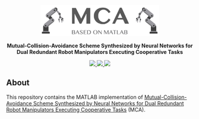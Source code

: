 <br />
<p align="center">
  <img src="image/mca.png" alt="logo" width="320" height="84">

  <p align="center">
  <strong>Mutual-Collision-Avoidance Scheme Synthesized by Neural Networks for Dual Redundant Robot Manipulators Executing Cooperative Tasks</strong>
  </p>
</p>

<p align="center">
  <a href="">
    <img src="https://img.shields.io/badge/Paper-%F0%9F%93%83-blue">
  </a>
  <a href="">
    <img src="https://img.shields.io/badge/Slides-%F0%9F%8E%AC-green">
  </a>
  <a href="">
    <img src="https://img.shields.io/badge/%E4%B8%AD%E8%AF%91%E7%89%88-%F0%9F%90%BC-red">
  </a>
</p>

## About
This repository contains the MATLAB implementation of <a href="">Mutual-Collision-Avoidance Scheme Synthesized by Neural Networks for Dual Redundant Robot Manipulators Executing Cooperative Tasks</a> (MCA).
